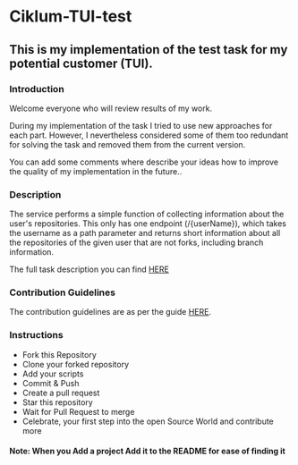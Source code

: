 # Ciklum-TUI-test

## This is my implementation of the test task for my potential customer (TUI).

### Introduction

Welcome everyone who will review results of my work.

During my implementation of the task I tried to use new approaches for each part.
However, I nevertheless considered some of them too redundant for solving the task and removed them from the current version.

You can add some comments where describe your ideas how to improve the quality of my implementation in the future..

### Description

The service performs a simple function of collecting information about the user's repositories.
This only has one endpoint (/{userName}), which takes the username as a path parameter and returns short 
information about all the repositories of the given user that are not forks, including branch information.

The full task description you can find [HERE]()

### Contribution Guidelines

The contribution guidelines are as per the guide [HERE](https://github.com/larymak/Python-project-Scripts/blob/main/CONTRIBUTING.md).

### Instructions

- Fork this Repository
- Clone your forked repository
- Add your scripts
- Commit & Push
- Create a pull request
- Star this repository
- Wait for Pull Request to merge
- Celebrate, your first step into the open Source World and contribute more

#### Note: When you Add a project Add it to the README for ease of finding it